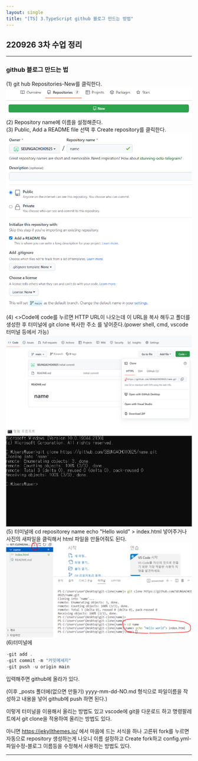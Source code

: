 ```yaml
---
layout: single
title: "[TS] 3.TypeScript github 블로그 만드는 방법"
---
```


## 220926 3차 수업 정리

---
### github 블로그 만드는 법

(1) git hub Repositories-New를 클릭한다.
<img src="1.png" alt="사진">   
(2) Repository name에 이름을 설정해준다.   
(3) Public, Add a README file 선택 후 Create repository를 클릭한다.
<img src="/2.png" alt="사진">   
(4) <>Code에 code를 누르면 HTTP URL이 나오는데 이 URL을 복사 해두고 폴더를 생성한 후 터미널에 git clone 복사한 주소 를 넣어준다.(power shell, cmd, vscode 터미널 등에서 가능)
<img src="/3.png" alt="사진"><img src="/4.png" alt="사진">   
(5) 터미널에 cd repositorey name 
echo "Hello wold" > index.html 
넣어주거나 사진의 새파일을 클릭해서 html 파일을 만들어줘도 된다.
<img src="/6.png" alt="사진">   
(6)터미널에 
```powershell
-git add .
-git commit -m "커밋메세지"
-git push -u origin main
```
입력해주면 github에 올라가 있다.   

(이후 _posts 폴더에(없으면 만들기) yyyy-mm-dd-NO.md 형식으로 파일이름을 작성하고 내용을 넣어 github에 push 하면 된다.)

이렇게 터미널을 이용해서 올리는 방법도 있고
vscode에 git을 다운로드 하고 명령팔레트에서 git clone을 적용하여 올리는 방법도 있다.

아니면 https://jekyllthemes.io/ 에서 마음에 드는 서식을 하나 고른뒤
fork를 누르면 자동으로 repository 생성하는게 나오니 이름 설정하고 Create fork하고 config.yml-파일수정-블로그 이름등을 수정해서 사용하는 방법도 있다.

---